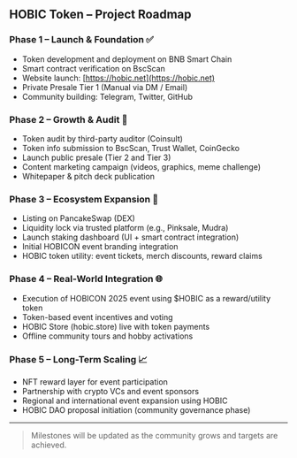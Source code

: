 ## HOBIC Token – Project Roadmap

### Phase 1 – Launch & Foundation ✅
- Token development and deployment on BNB Smart Chain
- Smart contract verification on BscScan
- Website launch: [https://hobic.net](https://hobic.net)
- Private Presale Tier 1 (Manual via DM / Email)
- Community building: Telegram, Twitter, GitHub

### Phase 2 – Growth & Audit 🔄
- Token audit by third-party auditor (Coinsult)
- Token info submission to BscScan, Trust Wallet, CoinGecko
- Launch public presale (Tier 2 and Tier 3)
- Content marketing campaign (videos, graphics, meme challenge)
- Whitepaper & pitch deck publication

### Phase 3 – Ecosystem Expansion 🚀
- Listing on PancakeSwap (DEX)
- Liquidity lock via trusted platform (e.g., Pinksale, Mudra)
- Launch staking dashboard (UI + smart contract integration)
- Initial HOBICON event branding integration
- HOBIC token utility: event tickets, merch discounts, reward claims

### Phase 4 – Real-World Integration 🌐
- Execution of HOBICON 2025 event using $HOBIC as a reward/utility token
- Token-based event incentives and voting
- HOBIC Store (hobic.store) live with token payments
- Offline community tours and hobby activations

### Phase 5 – Long-Term Scaling 📈
- NFT reward layer for event participation
- Partnership with crypto VCs and event sponsors
- Regional and international event expansion using HOBIC
- HOBIC DAO proposal initiation (community governance phase)

---

> Milestones will be updated as the community grows and targets are achieved.

